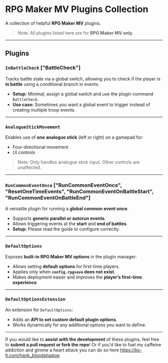 # RPG Maker MV Plugins Collection

A collection of helpful **RPG Maker MV** plugins.  

> Note: All plugins listed here are for **RPG Maker MV only**.

---

## Plugins

### `InBattleCheck` ["BattleCheck"]
Tracks battle state via a global switch, allowing you to check if the player is **in battle** using a conditional branch in events.  

- **Setup:** Minimal; assign a global switch and use the plugin command `BattleCheck`.  
- **Use case:** Sometimes you want a global event to trigger instead of creating multiple troop events.  

---

### `AnalogueStickMovement`
Enables use of **one analogue stick** (left or right) on a gamepad for:  

- Four-directional movement  
- UI controls  

> Note: Only handles analogue stick input. Other controls are unaffected.  

---

### `RunCommonEventOnce` ["RunCommonEventOnce", "ResetOneTimeEvents", "RunCommonEventOnBattleStart", "RunCommonEventOnBattleEnd"]
A versatile plugin for running a **global common event once**.  

- Supports **generic parallel or autorun events**.  
- Allows triggering events at the **start** and **end of battles**.  
- **Setup:** Please read the guide to configure correctly.  

---

### `DefaultOptions`
Exposes **built-in RPG Maker MV options** in the plugin manager:  

- Allows setting **default options** for first-time players.  
- Applies only when **`config.rpgsave` does not exist**.  
- Makes deployment easier and improves the **player’s first-time experience**.  

---

### `DefaultOptionsExtension`
An extension for `DefaultOptions`:  

- Adds an **API to set custom default plugin options**.  
- Works dynamically for any additional options you want to define.  

---

If you would like to **assist with the development** of these plugins, feel free to **submit a pull request or fork the repo**!
Or if you'd like to fuel my caffeine addiction and gimme a heart attack you can do so here https://ko-fi.com/hank_bloodshadow
